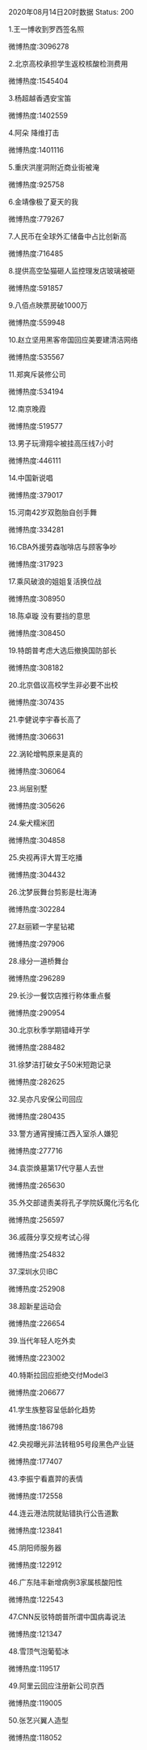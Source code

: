 2020年08月14日20时数据
Status: 200

1.王一博收到罗西签名照

微博热度:3096278

2.北京高校承担学生返校核酸检测费用

微博热度:1545404

3.杨超越香遇安宝笛

微博热度:1402559

4.阿朵 降维打击

微博热度:1401116

5.重庆洪崖洞附近商业街被淹

微博热度:925758

6.金靖像极了夏天的我

微博热度:779267

7.人民币在全球外汇储备中占比创新高

微博热度:716485

8.提供高空坠猫砸人监控理发店玻璃被砸

微博热度:591857

9.八佰点映票房破1000万

微博热度:559948

10.赵立坚用黑客帝国回应美要建清洁网络

微博热度:535567

11.郑爽斥装修公司

微博热度:534194

12.南京晚霞

微博热度:519577

13.男子玩滑翔伞被挂高压线7小时

微博热度:446111

14.中国新说唱

微博热度:379017

15.河南42岁双胞胎自创手舞

微博热度:334281

16.CBA外援劳森咖啡店与顾客争吵

微博热度:317923

17.乘风破浪的姐姐复活换位战

微博热度:308950

18.陈卓璇 没有要挡的意思

微博热度:308450

19.特朗普考虑大选后撤换国防部长

微博热度:308182

20.北京倡议高校学生非必要不出校

微博热度:307435

21.李健说李宇春长高了

微博热度:306631

22.涡轮增鸭原来是真的

微博热度:306064

23.尚层别墅

微博热度:305626

24.柴犬糯米团

微博热度:304858

25.央视再评大胃王吃播

微博热度:304432

26.沈梦辰舞台剪影是杜海涛

微博热度:302284

27.赵丽颖一字星钻裙

微博热度:297906

28.缘分一道桥舞台

微博热度:296289

29.长沙一餐饮店推行称体重点餐

微博热度:290954

30.北京秋季学期错峰开学

微博热度:288482

31.徐梦洁打破女子50米短跑记录

微博热度:282625

32.吴亦凡安保公司回应

微博热度:280435

33.警方通宵搜捕江西入室杀人嫌犯

微博热度:277716

34.袁崇焕墓第17代守墓人去世

微博热度:265630

35.外交部谴责美将孔子学院妖魔化污名化

微博热度:256597

36.戚薇分享交规考试心得

微博热度:254832

37.深圳水贝IBC

微博热度:252908

38.超新星运动会

微博热度:226654

39.当代年轻人吃外卖

微博热度:223002

40.特斯拉回应拒绝交付Model3

微博热度:206677

41.学生族整容呈低龄化趋势

微博热度:186798

42.央视曝光非法转租95号段黑色产业链

微博热度:177407

43.李振宁看嘉羿的表情

微博热度:172558

44.连云港法院就贴错执行公告道歉

微博热度:123841

45.阴阳师服务器

微博热度:122912

46.广东陆丰新增病例3家属核酸阳性

微博热度:122543

47.CNN反驳特朗普所谓中国病毒说法

微博热度:121347

48.雪顶气泡葡萄冰

微博热度:119517

49.阿里云回应注册新公司京西

微博热度:119005

50.张艺兴翼人造型

微博热度:118052

